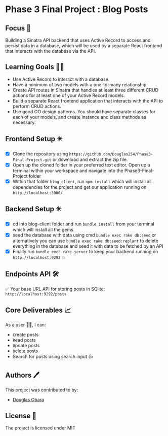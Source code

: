 # Phase 3 Final Project : Blog Posts

## Focus 🎯
Building a Sinatra API backend that uses Active Record to access and persist data in a database, which will be used by a separate React frontend that interacts with the database via the API.

## Learning Goals 👨‍🚀

- Use Active Record to interact with a database.
- Have a minimum of two models with a one-to-many relationship.
- Create API routes in Sinatra that handles at least three different CRUD actions for at least one of your Active Record models.
- Build a separate React frontend application that interacts with the API to perform CRUD actions.
- Use good OO design patterns. You should have separate classes for each of your models, and create instance and class methods as necessary.

## Frontend Setup ✴️

- [x] Clone the repository using `https://github.com/Douglas254/Phase3-Final-Project.git` or download and extract the zip file.
- [x] Open up the cloned folder in your preferred text editor. Open up a terminal within your workspace and navigate into the Phase3-Final-Project folder
- [x] Within that folder `blog-client`, run `npm install` which will install all dependencies for the project and get our application running on `http://localhost:3000/`

## Backend Setup ✴️
- [x] cd into blog-client folder and run `bundle install` from your terminal which will install all the gems 
- [x] seed the database with data using cmd `bundle exec rake db:seed` or alternatively you can use `bundle exec rake db:seed:replant` to delete everything in the database and seed it with data to be fetched by an API
- [x] Finally run `bundle exec rake server` to keep your backend running on `http://localhost:9292` :boom:

## Endpoints API 🛠️

✅ Your base URL API for storing posts in SQlite: `http://localhost:9292/posts`

## Core Deliverables 📈

As a user 👨‍💻, I can:

- `C`reate posts
- `R`ead posts
- `U`pdate posts
- `D`elete posts
- Search for posts using search input 👍

## Authors 🖊️

This project was contributed to by:

- [Douglas Obara](https://github.com/douglas254/)

## License 📄

The project is licensed under MIT
